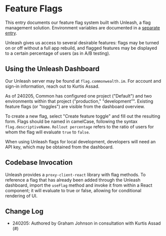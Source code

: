 # Feature Flags

This entry documents our feature flag system built with Unleash, a flag management solution. Environment variables are documented in a [separate entry](./Environment-Variables.md).

Unleash gives us access to several desirable features: flags may be turned on or off without a full app rebuild, and flagged features may be displayed to a certain percentage of users (as in A/B testing).

## Using the Unleash Dashboard

Our Unleash server may be found at `flag.commonwealth.im`. For account and sign-in information, reach out to Kurtis Assad.

As of 240205, Common has configured one project ("Default") and two environments within that project ("production," "development”". Existing feature flags (or "toggles") are visible from the dashboard overview.

To create a new flag, select "Create feature toggle" and fill out the resulting form. Flags should be named in camelCase, following the syntax `flag.descriptiveName`. `Rollout percentage` refers to the ratio of users for whom the flag will evaluate `true` to `false`.

When using Unleash flags for local development, developers will need an API key, which may be obtained from the dashboard.

## Codebase Invocation

Unleash provides a `proxy-client-react` library with flag methods. To reference a flag that has already been added through the Unleash dashboard, import the `useFlag` method and invoke it from within a React component; it will evaluate to true or false, allowing for conditional rendering of UI.

## Change Log

- 240205: Authored by Graham Johnson in consultation with Kurtis Assad (#)
